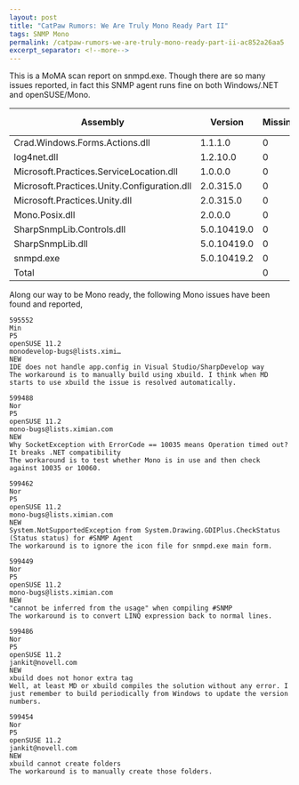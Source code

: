 ```yaml
---
layout: post
title: "CatPaw Rumors: We Are Truly Mono Ready Part II"
tags: SNMP Mono
permalink: /catpaw-rumors-we-are-truly-mono-ready-part-ii-ac852a26aa5
excerpt_separator: <!--more-->
---
```

This is a MoMA scan report on snmpd.exe. Though there are so many issues reported, in fact this SNMP agent runs fine on both Windows/.NET and openSUSE/Mono.
<!--more-->

| Assembly | Version | Missing | Not Implemented | Todo | P/Invoke |
| -------- | ------- | ------- | --------------- | ---- | -------- |
| Crad.Windows.Forms.Actions.dll | 1.1.1.0 | 0 | 0 | 0 | 0 |
| log4net.dll | 1.2.10.0 | 0 | 0 | 6 | 3 |
| Microsoft.Practices.ServiceLocation.dll | 1.0.0.0 | 0 | 0 | 0 | 0 |
| Microsoft.Practices.Unity.Configuration.dll | 2.0.315.0 | 0 | 0 | 0 | 0 |
| Microsoft.Practices.Unity.dll | 2.0.315.0 | 0 | 0 | 21 | 0 |
| Mono.Posix.dll | 2.0.0.0 | 0 | 0 | 0 | 407 |
| SharpSnmpLib.Controls.dll | 5.0.10419.0 | 0 | 0 | 0 | 0 |
| SharpSnmpLib.dll | 5.0.10419.0 | 0 | 0 | 0 | 0 |
| snmpd.exe | 5.0.10419.2 | 0 | 0 | 0 | 1 |
| Total | | 0 | 0 | 27 | 411 |

Along our way to be Mono ready, the following Mono issues have been found and reported,

```
595552
Min
P5
openSUSE 11.2
monodevelop-bugs@lists.ximi…
NEW
IDE does not handle app.config in Visual Studio/SharpDevelop way
The workaround is to manually build using xbuild. I think when MD starts to use xbuild the issue is resolved automatically.

599488
Nor
P5
openSUSE 11.2
mono-bugs@lists.ximian.com
NEW
Why SocketException with ErrorCode == 10035 means Operation timed out? It breaks .NET compatibility
The workaround is to test whether Mono is in use and then check against 10035 or 10060.

599462
Nor
P5
openSUSE 11.2
mono-bugs@lists.ximian.com
NEW
System.NotSupportedException from System.Drawing.GDIPlus.CheckStatus (Status status) for #SNMP Agent
The workaround is to ignore the icon file for snmpd.exe main form.

599449
Nor
P5
openSUSE 11.2
mono-bugs@lists.ximian.com
NEW
"cannot be inferred from the usage" when compiling #SNMP
The workaround is to convert LINQ expression back to normal lines.

599486
Nor
P5
openSUSE 11.2
jankit@novell.com
NEW
xbuild does not honor extra tag
Well, at least MD or xbuild compiles the solution without any error. I just remember to build periodically from Windows to update the version numbers.

599454
Nor
P5
openSUSE 11.2
jankit@novell.com
NEW
xbuild cannot create folders
The workaround is to manually create those folders.
```
